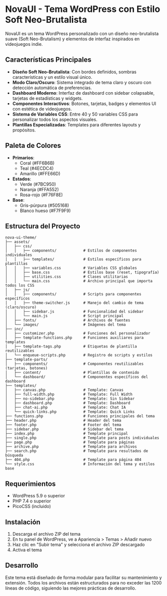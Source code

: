 # NovaUI - Tema WordPress con Estilo Soft Neo-Brutalista

NovaUI es un tema WordPress personalizado con un diseño neo-brutalista suave (Soft Neo-Brutalism) y elementos de interfaz inspirados en videojuegos indie.

## Características Principales

- **Diseño Soft Neo-Brutalista**: Con bordes definidos, sombras características y un estilo visual único.
- **Modo Claro/Oscuro**: Sistema integrado de tema claro y oscuro con detección automática de preferencias.
- **Dashboard Moderno**: Interfaz de dashboard con sidebar colapsable, tarjetas de estadísticas y widgets.
- **Componentes Interactivos**: Botones, tarjetas, badges y elementos UI con estética de videojuegos.
- **Sistema de Variables CSS**: Entre 40 y 50 variables CSS para personalizar todos los aspectos visuales.
- **Plantillas Especializadas**: Templates para diferentes layouts y propósitos.

## Paleta de Colores

- **Primarios**: 
  - Coral (#FF6B6B)
  - Teal (#4ECDC4)
  - Amarillo (#FFE66D)
- **Estados**: 
  - Verde (#7BC950)
  - Naranja (#FFA552)
  - Rosa-rojo (#F76F8E)
- **Base**: 
  - Gris-púrpura (#505168)
  - Blanco hueso (#F7F9F9)

## Estructura del Proyecto

```
nova-ui-theme/
├── assets/
│   ├── css/
│   │   ├── components/            # Estilos de componentes individuales
│   │   ├── templates/             # Estilos específicos para plantillas
│   │   ├── variables.css          # Variables CSS globales
│   │   ├── base.css               # Estilos base (reset, tipografía)
│   │   ├── utilities.css          # Clases utilitarias
│   │   └── main.css               # Archivo principal que importa todos los CSS
│   ├── js/
│   │   ├── components/            # Scripts para componentes específicos
│   │   ├── theme-switcher.js      # Manejo del cambio de tema (claro/oscuro)
│   │   ├── sidebar.js             # Funcionalidad del sidebar
│   │   └── main.js                # Script principal
│   ├── fonts/                     # Archivos de fuentes
│   └── images/                    # Imágenes del tema
├── inc/
│   ├── customizer.php             # Funciones del personalizador
│   ├── template-functions.php     # Funciones auxiliares para templates
│   ├── template-tags.php          # Etiquetas de plantilla reutilizables
│   └── enqueue-scripts.php        # Registro de scripts y estilos
├── template-parts/
│   ├── components/                # Componentes reutilizables (tarjetas, botones)
│   ├── content/                   # Plantillas de contenido
│   └── dashboard/                 # Componentes específicos del dashboard
├── templates/
│   ├── canvas.php                 # Template: Canvas
│   ├── full-width.php             # Template: Full Width
│   ├── no-sidebar.php             # Template: Sin Sidebar
│   ├── dashboard.php              # Template: Dashboard
│   ├── chat-ai.php                # Template: Chat IA
│   └── quick-links.php            # Template: Quick Links
├── functions.php                  # Funciones principales del tema
├── header.php                     # Header del tema
├── footer.php                     # Footer del tema
├── sidebar.php                    # Sidebar del tema
├── index.php                      # Template principal
├── single.php                     # Template para posts individuales
├── page.php                       # Template para páginas
├── archive.php                    # Template para archivos
├── search.php                     # Template para resultados de búsqueda
├── 404.php                        # Template para página 404
└── style.css                      # Información del tema y estilos base
```

## Requerimientos

- WordPress 5.9 o superior
- PHP 7.4 o superior
- PicoCSS (incluido)

## Instalación

1. Descarga el archivo ZIP del tema
2. En tu panel de WordPress, ve a Apariencia > Temas > Añadir nuevo
3. Haz clic en "Subir tema" y selecciona el archivo ZIP descargado
4. Activa el tema

## Desarrollo

Este tema está diseñado de forma modular para facilitar su mantenimiento y extensión. Todos los archivos están estructurados para no exceder las 1200 líneas de código, siguiendo las mejores prácticas de desarrollo.
